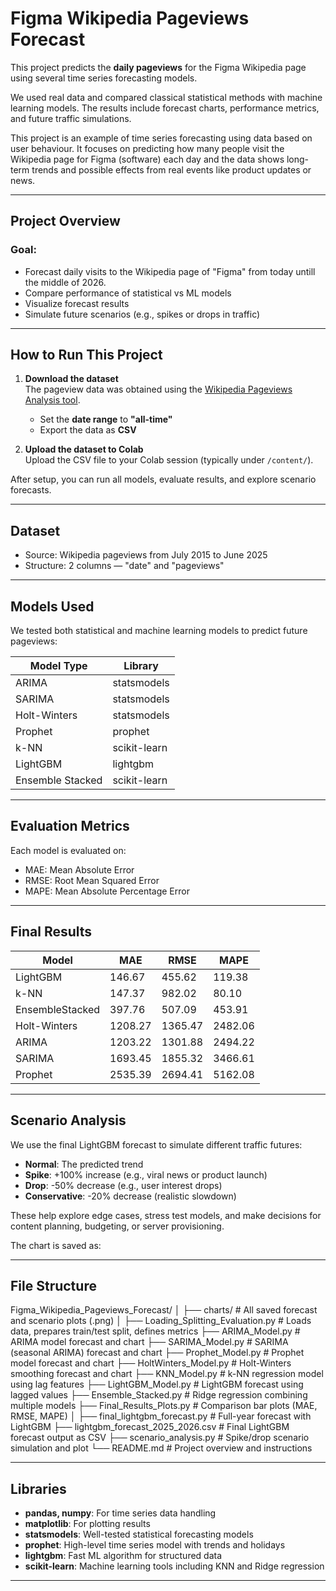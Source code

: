 # Figma Wikipedia Pageviews Forecast

This project predicts the **daily pageviews** for the Figma Wikipedia page using several time series forecasting models.

We used real data and compared classical statistical methods with machine learning models. The results include forecast charts, performance metrics, and future traffic simulations.

This project is an example of time series forecasting using data based on user behaviour.
It focuses on predicting how many people visit the Wikipedia page for Figma (software) each day and the data shows long-term trends and possible effects from real events  like product updates or news.

---

## Project Overview

### Goal:
- Forecast daily visits to the Wikipedia page of "Figma" from today untill the middle of 2026.
- Compare performance of statistical vs ML models
- Visualize forecast results
- Simulate future scenarios (e.g., spikes or drops in traffic)

---

## How to Run This Project

1. **Download the dataset**  
   The pageview data was obtained using the [Wikipedia Pageviews Analysis tool](https://pageviews.wmcloud.org/?project=en.wikipedia.org&platform=all-access&agent=user&redirects=0&range=all-time&pages=Figma_(software)).  
   - Set the **date range** to **"all-time"**  
   - Export the data as **CSV**

2. **Upload the dataset to Colab**  
   Upload the CSV file to your Colab session (typically under `/content/`).

After setup, you can run all models, evaluate results, and explore scenario forecasts.

---

## Dataset

- Source: Wikipedia pageviews from July 2015 to June 2025
- Structure: 2 columns — "date" and "pageviews"

---

## Models Used

We tested both statistical and machine learning models to predict future pageviews:

| Model Type       | Library           |
|------------------|-------------------|
| ARIMA            | statsmodels       |
| SARIMA           | statsmodels       |
| Holt-Winters     | statsmodels       |
| Prophet          | prophet           |
| k-NN             | scikit-learn      |
| LightGBM         | lightgbm          |
| Ensemble Stacked | scikit-learn      |


---

## Evaluation Metrics

Each model is evaluated on:

- MAE: Mean Absolute Error
- RMSE: Root Mean Squared Error
- MAPE: Mean Absolute Percentage Error

---

## Final Results

| Model            | MAE     | RMSE    | MAPE     |
|------------------|---------|---------|----------|
| LightGBM         | 146.67  | 455.62  | 119.38   |
| k-NN             | 147.37  | 982.02  | 80.10    |
| EnsembleStacked  | 397.76  | 507.09  | 453.91   |
| Holt-Winters     | 1208.27 | 1365.47 | 2482.06  |
| ARIMA            | 1203.22 | 1301.88 | 2494.22  |
| SARIMA           | 1693.45 | 1855.32 | 3466.61  |
| Prophet          | 2535.39 | 2694.41 | 5162.08  |

---

## Scenario Analysis

We use the final LightGBM forecast to simulate different traffic futures:

- **Normal**: The predicted trend
- **Spike**: +100% increase (e.g., viral news or product launch)
- **Drop**: -50% decrease (e.g., user interest drops)
- **Conservative**: -20% decrease (realistic slowdown)

These help explore edge cases, stress test models, and make decisions for content planning, budgeting, or server provisioning.

The chart is saved as:


---

## File Structure

Figma_Wikipedia_Pageviews_Forecast/
│
├── charts/ # All saved forecast and scenario plots (.png)
│
├── Loading_Splitting_Evaluation.py # Loads data, prepares train/test split, defines metrics
├── ARIMA_Model.py # ARIMA model forecast and chart
├── SARIMA_Model.py # SARIMA (seasonal ARIMA) forecast and chart
├── Prophet_Model.py # Prophet model forecast and chart
├── HoltWinters_Model.py # Holt-Winters smoothing forecast and chart
├── KNN_Model.py # k-NN regression model using lag features
├── LightGBM_Model.py # LightGBM forecast using lagged values
├── Ensemble_Stacked.py # Ridge regression combining multiple models
├── Final_Results_Plots.py # Comparison bar plots (MAE, RMSE, MAPE)
│
├── final_lightgbm_forecast.py # Full-year forecast with LightGBM
├── lightgbm_forecast_2025_2026.csv # Final LightGBM forecast output as CSV
├── scenario_analysis.py # Spike/drop scenario simulation and plot
└── README.md # Project overview and instructions


---

## Libraries 

- **pandas, numpy**: For time series data handling
- **matplotlib**: For plotting results
- **statsmodels**: Well-tested statistical forecasting models
- **prophet**: High-level time series model with trends and holidays
- **lightgbm**: Fast ML algorithm for structured data
- **scikit-learn**: Machine learning tools including KNN and Ridge regression

---



